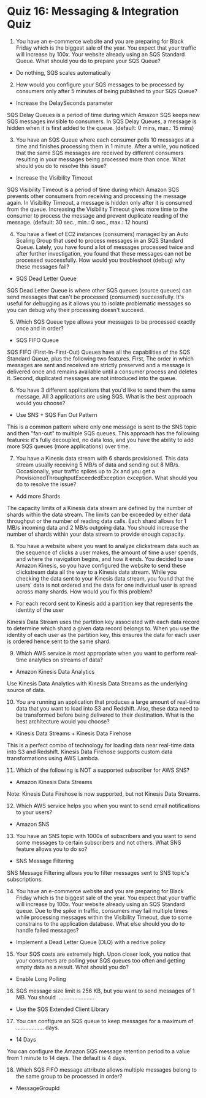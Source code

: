 # Quiz 16: Messaging & Integration Quiz

1. You have an e-commerce website and you are preparing for Black Friday which is the biggest sale of the year. You expect that your traffic will increase by 100x. Your website already using an SQS Standard Queue. What should you do to prepare your SQS Queue?

- Do nothing, SQS scales automatically

2. How would you configure your SQS messages to be processed by consumers only after 5 minutes of being published to your SQS Queue?

- Increase the DelaySeconds parameter

SQS Delay Queues is a period of time during which Amazon SQS keeps new SQS messages invisible to consumers. In SQS Delay Queues, a message is hidden when it is first added to the queue. (default: 0 mins, max.: 15 mins)

3. You have an SQS Queue where each consumer polls 10 messages at a time and finishes processing them in 1 minute. After a while, you noticed that the same SQS messages are received by different consumers resulting in your messages being processed more than once. What should you do to resolve this issue?

- Increase the Visibility Timeout

SQS Visibility Timeout is a period of time during which Amazon SQS prevents other consumers from receiving and processing the message again. In Visibility Timeout, a message is hidden only after it is consumed from the queue. Increasing the Visibility Timeout gives more time to the consumer to process the message and prevent duplicate reading of the message. (default: 30 sec., min.: 0 sec., max.: 12 hours)

4. You have a fleet of EC2 instances (consumers) managed by an Auto Scaling Group that used to process messages in an SQS Standard Queue. Lately, you have found a lot of messages processed twice and after further investigation, you found that these messages can not be processed successfully. How would you troubleshoot (debug) why these messages fail?

- SQS Dead Letter Queue

SQS Dead Letter Queue is where other SQS queues (source queues) can send messages that can't be processed (consumed) successfully. It's useful for debugging as it allows you to isolate problematic messages so you can debug why their processing doesn't succeed.

5. Which SQS Queue type allows your messages to be processed exactly once and in order?

- SQS FIFO Queue

SQS FIFO (First-In-First-Out) Queues have all the capabilities of the SQS Standard Queue, plus the following two features. First, The order in which messages are sent and received are strictly preserved and a message is delivered once and remains available until a consumer process and deletes it. Second, duplicated messages are not introduced into the queue.

6. You have 3 different applications that you'd like to send them the same message. All 3 applications are using SQS. What is the best approach would you choose?

- Use SNS + SQS Fan Out Pattern

This is a common pattern where only one message is sent to the SNS topic and then "fan-out" to multiple SQS queues. This approach has the following features: it's fully decoupled, no data loss, and you have the ability to add more SQS queues (more applications) over time.

7. You have a Kinesis data stream with 6 shards provisioned. This data stream usually receiving 5 MB/s of data and sending out 8 MB/s. Occasionally, your traffic spikes up to 2x and you get a ProvisionedThroughputExceededException exception. What should you do to resolve the issue?

- Add more Shards

The capacity limits of a Kinesis data stream are defined by the number of shards within the data stream. The limits can be exceeded by either data throughput or the number of reading data calls. Each shard allows for 1 MB/s incoming data and 2 MB/s outgoing data. You should increase the number of shards within your data stream to provide enough capacity.

8. You have a website where you want to analyze clickstream data such as the sequence of clicks a user makes, the amount of time a user spends, and where the navigation begins, and how it ends. You decided to use Amazon Kinesis, so you have configured the website to send these clickstream data all the way to a Kinesis data stream. While you checking the data sent to your Kinesis data stream, you found that the users' data is not ordered and the data for one individual user is spread across many shards. How would you fix this problem?

- For each record sent to Kinesis add a partition key that represents the identity of the user

Kinesis Data Stream uses the partition key associated with each data record to determine which shard a given data record belongs to. When you use the identity of each user as the partition key, this ensures the data for each user is ordered hence sent to the same shard.

9. Which AWS service is most appropriate when you want to perform real-time analytics on streams of data?

- Amazon Kinesis Data Analytics

Use Kinesis Data Analytics with Kinesis Data Streams as the underlying source of data.

10. You are running an application that produces a large amount of real-time data that you want to load into S3 and Redshift. Also, these data need to be transformed before being delivered to their destination. What is the best architecture would you choose?

- Kinesis Data Streams + Kinesis Data Firehose

This is a perfect combo of technology for loading data near real-time data into S3 and Redshift. Kinesis Data Firehose supports custom data transformations using AWS Lambda.

11. Which of the following is NOT a supported subscriber for AWS SNS?

- Amazon Kinesis Data Streams

Note: Kinesis Data Firehose is now supported, but not Kinesis Data Streams.

12. Which AWS service helps you when you want to send email notifications to your users?

- Amazon SNS

13. You have an SNS topic with 1000s of subscribers and you want to send some messages to certain subscribers and not others. What SNS feature allows you to do so?

- SNS Message Filtering

SNS Message Filtering allows you to filter messages sent to SNS topic's subscriptions.

14. You have an e-commerce website and you are preparing for Black Friday which is the biggest sale of the year. You expect that your traffic will increase by 100x. Your website already using an SQS Standard queue. Due to the spike in traffic, consumers may fail multiple times while processing messages within the Visibility Timeout, due to some constrains to the application database. What else should you do to handle failed messages?

- Implement a Dead Letter Queue (DLQ) with a redrive policy

15. Your SQS costs are extremely high. Upon closer look, you notice that your consumers are polling your SQS queues too often and getting empty data as a result. What should you do?

- Enable Long Polling

16. SQS message size limit is 256 KB, but you want to send messages of 1 MB. You should ........................

- Use the SQS Extended Client Library

17. You can configure an SQS queue to keep messages for a maximum of .................. days.

- 14 Days

You can configure the Amazon SQS message retention period to a value from 1 minute to 14 days. The default is 4 days.


18. Which SQS FIFO message attribute allows multiple messages belong to the same group to be processed in order?

- MessageGroupId

